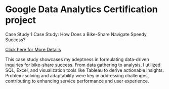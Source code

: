 # Google Data Analytics Certification project

Case Study 1 Case Study: How Does a Bike-Share Navigate Speedy Success?

<a href="https://sites.google.com/view/dataanalytics-case-study-1-mpr/home"> Click here for More Details </a>

This case study showcases my adeptness in formulating data-driven inquiries for bike-share success. From data gathering to analysis, I utilized SQL, Excel, and visualization tools like Tableau to derive actionable insights. Problem-solving and adaptability were key in addressing challenges, contributing to enhancing service performance and user experience.
